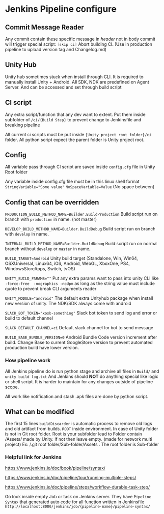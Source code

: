# Jenkins Pipeline configure

## Commit Message Reader
Any commit contain these specific message in *header* not in body commit will trigger special script:
`[skip ci]` Abort building CI. (Use in production pipeline to upload version tag and Changelog.md)


## Unity Hub
Unity hub sometimes stuck when install through CLI. It is required to manually install Unity + Android.
All SDK, NDK are predefined on Agent Server. And can be accessed and set through build script

## CI script
Any extra script/function that any dev want to extent. Put them inside subfolder of `/ci/{Build Step}` to prevent change to Jenkinsfile and breaking pipeline

All current ci scripts must be put inside `{Unity project root folder}/ci` folder.
All python script expect the parent folder is Unity project root.

## Config
All variable pass through CI script are saved inside `config.cfg` file in Unity Root folder

Any variable inside config.cfg file must be in this linux shell format `StringVariable="Some value"` `NoSpaceVariable=Value` (No space between)

## Config that can be overridden
`PRODUCTION_BUILD_METHOD_NAME=Builder.BuildProduction` Build script run on branch with `production` in name. (not master)

`DEVELOP_BUILD_METHOD_NAME=Builder.BuildDebug`  Build script run on branch with `develop` in name.

`INTERNAL_BUILD_METHOD_NAME=Builder.BuildDebug`  Build script run on normal branch without `develop` or `master` in name.

`BUILD_TARGET=Android` Unity build target (Standalone, Win, Win64, OSXUniversal, Linux64, iOS, Android, WebGL, XboxOne, PS4, WindowsStoreApps, Switch, tvOS)

`UNITY_BUILD_PARAMS=""` Put any extra params want to pass into unity CLI like `-force-free  -nographics -noUpm` as long as the string value must include quote to prevent break CLI arguments reader

`UNITY_MODULE="android"` The default extra Unityhub package when install new version of unity. The NDK/SDK always come with android

`SLACK_BOT_TOKEN="xoxb-something"` Slack bot token to send log and error or build to default channel

`SLACK_DEFAULT_CHANNEL=ci` Default slack channel for bot to send message

`BUILD_BASE_BUNDLE_VERSION=0` Android Bundle Code version increment after build. Change Base to current GoogleStore version to prevent automated production build have lower version.

### How pipeline work

All Jenkins pipeline do is run python stage and archive all files in `Build/`  and `unity build log.txt`
And Jenkins should **NOT** do anything special like logic or shell script. It is harder to maintain for any changes outside of pipeline scope.

All work like notification and stash .apk files are done by python script.

## What can be modified
The first 15 lines
`buildDiscarder` is automatic process to remove old logs and old artifact from builds.
`ROOT` inside environment. In case of Unity folder is not in Git root folder. Root is your subfolder lead to Folder contain /Assets/ made by Unity. If not then leave empty. (made for network multi project)
Ex: /.git root folder/Sub-folder/Assets . The root folder is Sub-folder




### Helpful link for Jenkins

https://www.jenkins.io/doc/book/pipeline/syntax/

https://www.jenkins.io/doc/pipeline/tour/running-multiple-steps/

https://www.jenkins.io/doc/pipeline/steps/workflow-durable-task-step/

Go look inside empty Job or task on Jenkins server. They have  `Pipeline Syntax` that generated auto code for all function written in Jenkinsfile
`http://localhost:8080/jenkins/job/{pipeline-name}/pipeline-syntax/`
